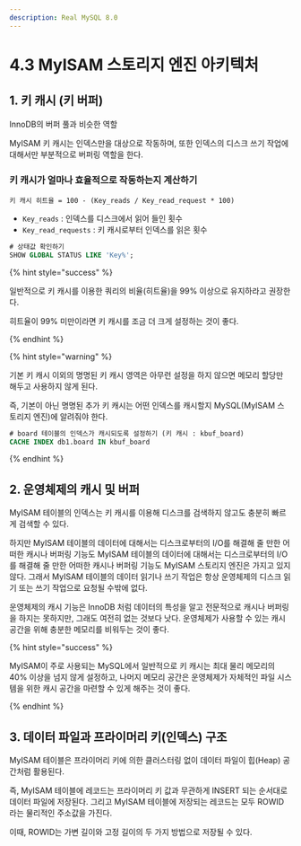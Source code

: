 ```yaml
---
description: Real MySQL 8.0
---
```


# 4.3 MyISAM 스토리지 엔진 아키텍처

## 1. 키 캐시 (키 버퍼)

InnoDB의 버퍼 풀과 비슷한 역할

MyISAM 키 캐시는 인덱스만을 대상으로 작동하며, 또한 인덱스의 디스크 쓰기 작업에 대해서만 부분적으로 버퍼링 역할을 한다.

### 키 캐시가 얼마나 효율적으로 작동하는지 계산하기

```
키 캐시 히트율 = 100 - (Key_reads / Key_read_request * 100)
```

- `Key_reads` : 인덱스를 디스크에서 읽어 들인 횟수
- `Key_read_requests` : 키 캐시로부터 인덱스를 읽은 횟수

```sql
# 상태값 확인하기
SHOW GLOBAL STATUS LIKE 'Key%';
```

{% hint style="success" %}

일반적으로 키 캐시를 이용한 쿼리의 비율(히트율)을 99% 이상으로 유지하라고 권장한다.

히트율이 99% 미만이라면 키 캐시를 조금 더 크게 설정하는 것이 좋다.

{% endhint %}

{% hint style="warning" %}

기본 키 캐시 이외의 명명된 키 캐시 영역은 아무런 설정을 하지 않으면 메모리 할당만 해두고 사용하지 않게 된다.

즉, 기본이 아닌 명명된 추가 키 캐시는 어떤 인덱스를 캐시할지 MySQL(MyISAM 스토리지 엔진)에 알려줘야 한다.

```sql
# board 테이블의 인덱스가 캐시되도록 설정하기 (키 캐시 : kbuf_board)
CACHE INDEX db1.board IN kbuf_board
```

{% endhint %}

## 2. 운영체제의 캐시 및 버퍼

MyISAM 테이블의 인덱스는 키 캐시를 이용해 디스크를 검색하지 않고도 충분히 빠르게 검색할 수 있다.

하지만 MyISAM 테이블의 데이터에 대해서는 디스크로부터의 I/O를 해결해 줄 만한 어떠한 캐시나 버퍼링 기능도 MyISAM 테이블의 데이터에 대해서는 디스크로부터의 I/O를 해결해 줄 만한 어떠한 캐시나 버퍼링 기능도 MyISAM 스토리지 엔진은 가지고 있지 않다. 그래서 MyISAM 테이블의 데이터 읽기나 쓰기 작업은 항상 운영체제의 디스크 읽기 또는 쓰기 작업으로 요청될 수밖에 없다.

운영체제의 캐시 기능은 InnoDB 처럼 데이터의 특성을 알고 전문적으로 캐시나 버퍼링을 하지는 못하지만, 그래도 여전히 없는 것보다 낫다. 운영체제가 사용할 수 있는 캐시 공간을 위해 충분한 메모리를 비워두는 것이 좋다.

{% hint style="success" %}

MyISAM이 주로 사용되는 MySQL에서 일반적으로 키 캐시는 최대 물리 메모리의 40% 이상을 넘지 않게 설정하고, 나머지 메모리 공간은 운영체제가 자체적인 파일 시스템을 위한 캐시 공간을 마련할 수 있게 해주는 것이 좋다.

{% endhint %}

## 3. 데이터 파일과 프라이머리 키(인덱스) 구조

MyISAM 테이블은 프라이머리 키에 의한 클러스터링 없이 데이터 파일이 힙(Heap) 공간처럼 활용된다.

즉, MyISAM 테이블에 레코드는 프라이머리 키 값과 무관하게 INSERT 되는 순서대로 데이터 파일에 저장된다. 그리고 MyISAM 테이블에 저장되는 레코드는 모두 ROWID 라는 물리적인 주소값을 가진다.

이때, ROWID는 가변 길이와 고정 길이의 두 가지 방법으로 저장될 수 있다.

